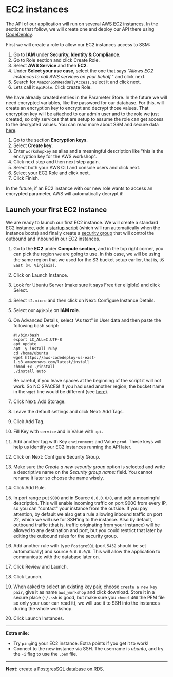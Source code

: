 # EC2 instances

The API of our application will run on several [AWS EC2](https://aws.amazon.com/ec2/) instances. In the sections that follow, we will create one and deploy our API there using [CodeDeploy](http://docs.aws.amazon.com/codedeploy/latest/userguide/welcome.html).

First we will create a role to allow our EC2 instances access to SSM:

1. Go to **IAM** under **Security, Identity & Compliance**.
2. Go to Role section and click Create Role.
3. Select **AWS Service** and then **EC2**.
4. Under **Select your use case**, select the one that says _"Allows EC2 instances to call AWS services on your behalf."_ and click next.
5. Search for `AmazonSSMReadOnlyAccess`, select it and click next.
6. Lets call it `ApiRole`. Click create Role.

We have already created entries in the Parameter Store. In the future we will need encrypted variables, like the password for our database. For this, will create an encryption key to encrypt and decrypt those values. That encryption key will be attached to our admin user and to the role we just created, so only services that are setup to assume the role can get access to the decrypted values. You can read more about SSM and secure data [here](https://aws.amazon.com/blogs/compute/managing-secrets-for-amazon-ecs-applications-using-parameter-store-and-iam-roles-for-tasks/).

1. Go to the section **Encryption keys**.
2. Select **Create key**.
3. Enter `workshopkey` as alias and a meaningful description like "this is the encryption key for the AWS workshop".
4. Click next step and then next step again.
5. Select both your AWS CLI and console users and click next.
6. Select your EC2 Role and click next.
7. Click Finish.

In the future, if an EC2 instance with our new role wants to access an encrypted parameter, AWS will automatically decrypt it!

## Launch your first EC2 instance

We are ready to launch our first EC2 instance. We will create a standard EC2 instance, add a [startup script](http://docs.aws.amazon.com/AWSEC2/latest/UserGuide/user-data.html) (which will run automatically when the instance boots) and finally create a [security group](http://docs.aws.amazon.com/AWSEC2/latest/UserGuide/using-network-security.html) that will control the outbound and inbound in our EC2 instances.

1. Go to the **EC2** under **Compute section**, and in the top right corner, you can pick the region we are going to use. In this case, we will be using the same region that we used for the S3 bucket setup earlier, that is, `US East (N. Virginia)`.
2. Click on Launch Instance.
3. Look for Ubuntu Server (make sure it says Free tier eligible) and click Select.
4. Select `t2.micro` and then click on Next: Configure Instance Details.
5. Select our `ApiRole` on **IAM role**.
6. On Advanced Details, select "As text" in User data and then paste the following bash script:
    ```
    #!/bin/bash
    export LC_ALL=C.UTF-8
    apt update
    apt -y install ruby
    cd /home/ubuntu
    wget https://aws-codedeploy-us-east-1.s3.amazonaws.com/latest/install
    chmod +x ./install
    ./install auto
    ```

    Be careful, if you leave spaces at the beginning of the script it will not work. So NO SPACES!
    If you had used another region, the bucket name in the `wget` line would be different (see [here](https://docs.aws.amazon.com/codedeploy/latest/userguide/resource-kit.html#resource-kit-bucket-names)).

7. Click Next: Add Storage.
8. Leave the default settings and click Next: Add Tags.
9. Click Add Tag.
10. Fill Key with `service` and in Value with `api`.
11. Add another tag with Key `environment` and Value `prod`. These keys will help us identify our EC2 instances running the API later.
12. Click on Next: Configure Security Group.
13. Make sure the _Create a new security group_ option is selected and write a descriptive name on the _Security group name:_ field. You cannot rename it later so choose the name wisely.
14. Click Add Rule.
15. In port range put `9000` and in Source `0.0.0.0/0`, and add a meaningful description. This will enable incoming traffic on port 9000 from every IP, so you can "contact" your instance from the outside. If you pay attention, by default we also get a rule allowing inbound traffic on port 22, which we will use for SSH'ing to the instance. Also by default, outbound traffic (that is, traffic originating from your instance) will be allowed to any destination and port, but you could restrict that later by editing the outbound rules for the security group.
16. Add another rule with type `PostgreSQL` (port `5432` should be set automatically) and source `0.0.0.0/0`. This will allow the application to communicate with the database later on.
17. Click Review and Launch.
18. Click Launch.
19. When asked to select an existing key pair, choose `create a new key pair`, give it as name `aws_workshop` and click download. Store it in a secure place (`~/.ssh` is good, but make sure you `chmod 400` the PEM file so only your user can read it), we will use it to SSH into the instances during the whole workshop.
20. Click Launch Instances.

---
**Extra mile:**

- Try `ping`ing your EC2 instance. Extra points if you get it to work!
- Connect to the new instance via SSH. The username is _ubuntu_, and try the `-i` flag to use the `.pem` file.

---
**Next:** create a [PostgresSQL database on RDS](/workshop/s3-web-ec2-api-rds/03-RDS.md).
